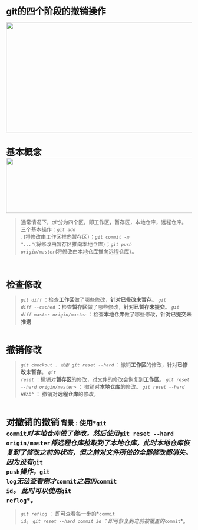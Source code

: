 <font size=5><b>git的四个阶段的撤销操作</b></font>

<img src="https://i.imgur.com/YTM6wFs.png" height="300" width="800"></img>
<br><br><br>
<font size=5><b>基本概念</b></font>
<img src="https://i.imgur.com/uXs7twd.png" height="150" width="800"></img>
> 通常情况下，*git*分为四个区，即工作区，暂存区，本地仓库，远程仓库。
> 三个基本操作：*<code>git add .</code>*(将修改由工作区推向暂存区）；*<code>git commit -m "..."</code>*(将修改由暂存区推向本地仓库）；*<code>git push origin/master</code>*(将修改由本地仓库推向远程仓库）。

<br><br>

<font size=5><b>检查修改</b></font>
>*<code>git diff</code>* ：检查<b>工作区</b>做了哪些修改，<b>针对已修改未暂存</b>。
>*<code>git diff --cached</code>* ：检查<b>暂存区</b>做了哪些修改，<b>针对已暂存未提交</b>。
>*<code>git diff master origin/master</code>* ：检查<b>本地仓库</b>做了哪些修改，<b>针对已提交未推送</b>

<br><br>
<font size=5><b>撤销修改</b></font>
> *<code>git checkout . 或者 git reset --hard</code>* ：撤销<b>工作区</b>的修改，针对<b>已修改未暂存</b>。
> *<code>git reset</code>* ：撤销对<b>暂存区</b>的修改，对文件的修改会恢复到<b>工作区</b>。
> *<code>git reset --hard origin/master></code>* ： 撤销对<b>本地仓库</b>的修改。
> *<code>git reset --hard HEAD^</code>* ： 撤销对<b>远程仓库</b>的修改</b>。

<br><br>
<font size=5><b>对撤销的撤销</b></font>
<font size=4><b>背景 : 使用*<code>git commit</code>*对本地仓库做了修改，然后使用*<code>git reset --hard origin/master</code>*将远程仓库拉取到了本地仓库，此时本地仓库恢复到了修改之前的状态，但之前对文件所做的全部修改都消失。因为没有*<code>git push</code>*操作，*<code>git log</code>*无法查看刚才*<code>commit</code>*之后的*<code>commit id</code>*。 此时可以使用*<code>git reflog</code>*。</b></font>
> *<code>git reflog</code>* ： 即可查看每一步的*<code>commit id</code>*。
> *<code>git reset --hard commit_id</code>* ：即可恢复到之前被覆盖的*<code>commit</code>*。